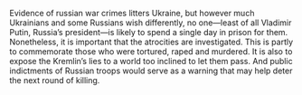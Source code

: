 Evidence of russian war crimes litters Ukraine, but however much Ukrainians and some Russians wish differently, no one—least of all Vladimir Putin, Russia’s president—is likely to spend a single day in prison for them. Nonetheless, it is important that the atrocities are investigated. This is partly to commemorate those who were tortured, raped and murdered. It is also to expose the Kremlin’s lies to a world too inclined to let them pass. And public indictments of Russian troops would serve as a warning that may help deter the next round of killing.
